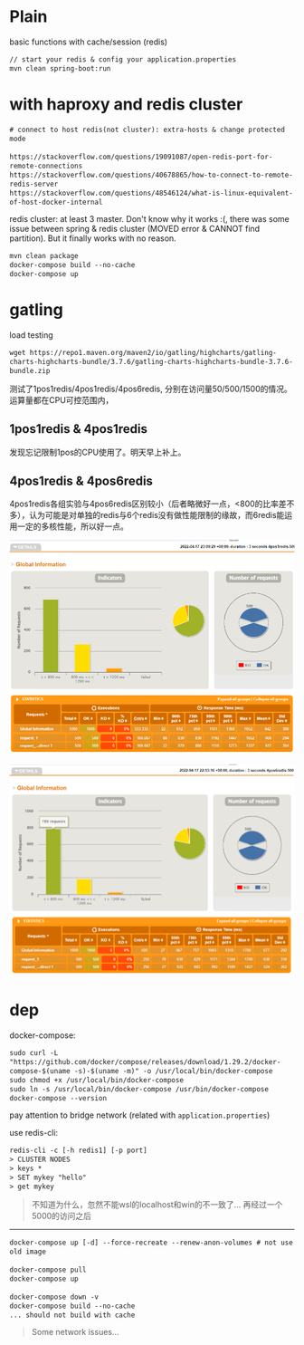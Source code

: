 # Plain

basic functions with cache/session (redis)

```
// start your redis & config your application.properties 
mvn clean spring-boot:run
```

# with haproxy and redis cluster

```
# connect to host redis(not cluster): extra-hosts & change protected mode

https://stackoverflow.com/questions/19091087/open-redis-port-for-remote-connections
https://stackoverflow.com/questions/40678865/how-to-connect-to-remote-redis-server
https://stackoverflow.com/questions/48546124/what-is-linux-equivalent-of-host-docker-internal
```

redis cluster: at least 3 master. Don't know why it works :(, there was some issue between spring & redis cluster (MOVED error & CANNOT find partition). But it finally works with no reason.

```
mvn clean package
docker-compose build --no-cache
docker-compose up
```

# gatling

load testing

```
wget https://repo1.maven.org/maven2/io/gatling/highcharts/gatling-charts-highcharts-bundle/3.7.6/gatling-charts-highcharts-bundle-3.7.6-bundle.zip
```

测试了1pos1redis/4pos1redis/4pos6redis, 分别在访问量50/500/1500的情况。运算量都在CPU可控范围内，

## 1pos1redis & 4pos1redis

发现忘记限制1pos的CPU使用了。明天早上补上。

## 4pos1redis & 4pos6redis

4pos1redis各组实验与4pos6redis区别较小（后者略微好一点，<800的比率差不多），认为可能是对单独的redis与6个redis没有做性能限制的缘故，而6redis能运用一定的多核性能，所以好一点。

![](images/4pos1redis-500.png)

![](images/4pos6redis-500.png)


# dep

docker-compose:

```
sudo curl -L "https://github.com/docker/compose/releases/download/1.29.2/docker-compose-$(uname -s)-$(uname -m)" -o /usr/local/bin/docker-compose
sudo chmod +x /usr/local/bin/docker-compose
sudo ln -s /usr/local/bin/docker-compose /usr/bin/docker-compose
docker-compose --version
```

pay attention to bridge network (related with `application.properties`)

use redis-cli:

```
redis-cli -c [-h redis1] [-p port]
> CLUSTER NODES
> keys *
> SET mykey "hello"
> get mykey
```

> 不知道为什么，忽然不能wsl的localhost和win的不一致了... 再经过一个5000的访问之后

***


```
docker-compose up [-d] --force-recreate --renew-anon-volumes # not use old image

docker-compose pull
docker-compose up

docker-compose down -v
docker-compose build --no-cache
... should not build with cache
```

> Some network issues...

